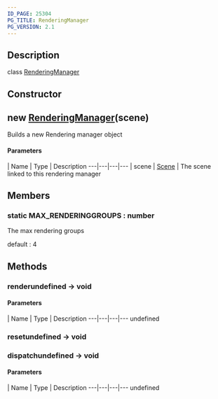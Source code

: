 ```yaml
---
ID_PAGE: 25304
PG_TITLE: RenderingManager
PG_VERSION: 2.1
---
```

## Description

class [RenderingManager](/classes/2.4/RenderingManager)



## Constructor

## new [RenderingManager](/classes/2.4/RenderingManager)(scene)

Builds a new Rendering manager object

#### Parameters
 | Name | Type | Description
---|---|---|---
 | scene | [Scene](/classes/2.4/Scene) |    The scene linked to this rendering manager

## Members

### static MAX_RENDERINGGROUPS : number

The max rendering groups

default : 4

## Methods

### renderundefined &rarr; void



#### Parameters
 | Name | Type | Description
---|---|---|---
undefined
### resetundefined &rarr; void


### dispatchundefined &rarr; void



#### Parameters
 | Name | Type | Description
---|---|---|---
undefined

